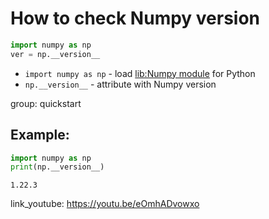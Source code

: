# How to check Numpy version

```python
import numpy as np
ver = np.__version__
```

- `import numpy as np` - load [lib:Numpy module](/python-numpy/how-to-install-python-numpy-lib) for Python
- `np.__version__` - attribute with Numpy version

group: quickstart

## Example: 
```python
import numpy as np
print(np.__version__)
```
```
1.22.3

```

link_youtube: https://youtu.be/eOmhADvowxo
